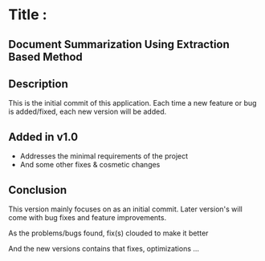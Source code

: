 Title :
=======


Document Summarization Using Extraction Based Method
----------------------------------------------------




Description
-----------

This is the initial commit of this application. Each time a new feature or bug is added/fixed, each new version will be added. 


Added in v1.0
-------------
   
 - Addresses the minimal requirements of the project
 - And some other fixes & cosmetic changes
 
 Conclusion
 ----------
 
 This version mainly focuses on as an initial commit. Later version's will come with bug fixes and feature improvements.
 
 As the problems/bugs found, fix(s) clouded to make it better
 
 And the new versions contains that fixes, optimizations ...
